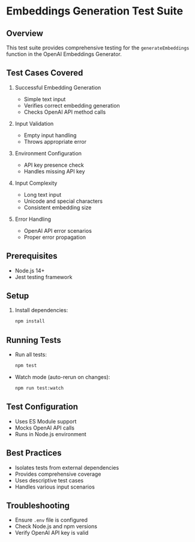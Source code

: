 # Embeddings Generation Test Suite

## Overview
This test suite provides comprehensive testing for the `generateEmbeddings` function in the OpenAI Embeddings Generator.

## Test Cases Covered
1. Successful Embedding Generation
   - Simple text input
   - Verifies correct embedding generation
   - Checks OpenAI API method calls

2. Input Validation
   - Empty input handling
   - Throws appropriate error

3. Environment Configuration
   - API key presence check
   - Handles missing API key

4. Input Complexity
   - Long text input
   - Unicode and special characters
   - Consistent embedding size

5. Error Handling
   - OpenAI API error scenarios
   - Proper error propagation

## Prerequisites
- Node.js 14+ 
- Jest testing framework

## Setup
1. Install dependencies:
   ```bash
   npm install
   ```

## Running Tests
- Run all tests:
  ```bash
  npm test
  ```

- Watch mode (auto-rerun on changes):
  ```bash
  npm run test:watch
  ```

## Test Configuration
- Uses ES Module support
- Mocks OpenAI API calls
- Runs in Node.js environment

## Best Practices
- Isolates tests from external dependencies
- Provides comprehensive coverage
- Uses descriptive test cases
- Handles various input scenarios

## Troubleshooting
- Ensure `.env` file is configured
- Check Node.js and npm versions
- Verify OpenAI API key is valid
